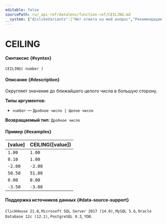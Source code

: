 ```yaml
---
editable: false
sourcePath: ru/_api-ref/datalens/function-ref/CEILING.md
__system: {"dislikeVariants":["Нет ответа на мой вопрос","Рекомендации не помогли","Содержание не соответствует заголовку","Другое"]}
---
```


# CEILING



#### Синтаксис {#syntax}


```
CEILING( number )
```

#### Описание {#description}
Округляет значение до ближайшего целого числа в большую сторону.

**Типы аргументов:**
- `number` — `Дробное число | Целое число`


**Возвращаемый тип**: `Дробное число`

#### Пример {#examples}



| **[value]**   | **CEILING([value])**   |
|:--------------|:-----------------------|
| `1.00`        | `1.00`                 |
| `0.10`        | `1.00`                 |
| `-2.00`       | `-2.00`                |
| `50.50`       | `51.00`                |
| `0.00`        | `0.00`                 |
| `-3.50`       | `-3.00`                |




#### Поддержка источников данных {#data-source-support}

`ClickHouse 21.8`, `Microsoft SQL Server 2017 (14.0)`, `MySQL 5.6`, `Oracle Database 12c (12.1)`, `PostgreSQL 9.3`, `YDB`.
